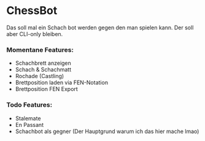 # ChessBot
Das soll mal ein Schach bot werden gegen den man spielen kann. Der soll aber CLI-only bleiben.

### Momentane Features:
- Schachbrett anzeigen
- Schach & Schachmatt
- Rochade (Castling)
- Brettposition laden via FEN-Notation
- Brettposition FEN Export

### Todo Features:
- Stalemate
- En Passant
- Schachbot als gegner (Der Hauptgrund warum ich das hier mache lmao)